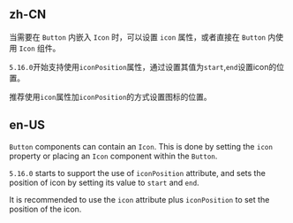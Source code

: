 ## zh-CN

当需要在 `Button` 内嵌入 `Icon` 时，可以设置 `icon` 属性，或者直接在 `Button` 内使用 `Icon` 组件。

`5.16.0`开始支持使用`iconPosition`属性，通过设置其值为`start`,`end`设置icon的位置。

推荐使用`icon`属性加`iconPosition`的方式设置图标的位置。

## en-US

`Button` components can contain an `Icon`. This is done by setting the `icon` property or placing an `Icon` component within the `Button`.

`5.16.0` starts to support the use of `iconPosition` attribute, and sets the position of icon by setting its value to `start` and `end`.

It is recommended to use the `icon` attribute plus `iconPosition` to set the position of the icon.
